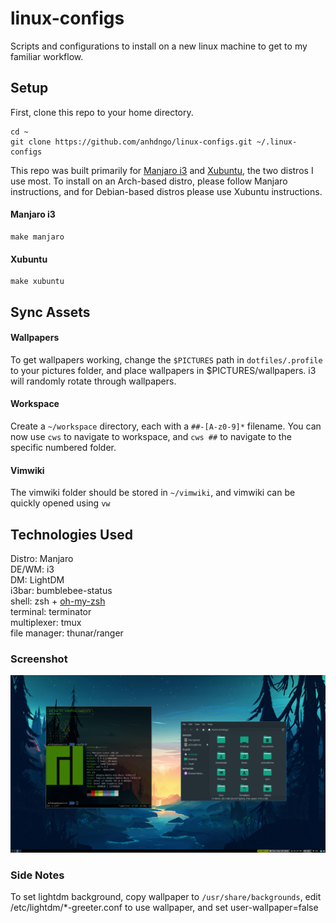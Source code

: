 # linux-configs
Scripts and configurations to install on a new linux machine to get to my familiar workflow.

## Setup
First, clone this repo to your home directory.
```
cd ~
git clone https://github.com/anhdngo/linux-configs.git ~/.linux-configs 
```
This repo was built primarily for [Manjaro i3](https://manjaro.org/download/community/i3/) and [Xubuntu](https://xubuntu.org/), the two distros I use most. To install on an Arch-based distro, please follow Manjaro instructions, and for Debian-based distros please use Xubuntu instructions.
#### Manjaro i3
```
make manjaro
```
#### Xubuntu
```
make xubuntu
```

## Sync Assets
#### Wallpapers
To get wallpapers working, change the ```$PICTURES``` path in ```dotfiles/.profile``` to your pictures folder, and place wallpapers in $PICTURES/wallpapers. i3 will randomly rotate through wallpapers.  
#### Workspace
Create a ```~/workspace``` directory, each with a ```##-[A-z0-9]*``` filename. You can now use ```cws``` to navigate to workspace, and ```cws ##``` to navigate to the specific numbered folder.
#### Vimwiki
The vimwiki folder should be stored in ```~/vimwiki```, and vimwiki can be quickly opened using ```vw```

## Technologies Used
Distro: Manjaro  
DE/WM: i3  
DM: LightDM  
i3bar: bumblebee-status  
shell: zsh + [oh-my-zsh](https://github.com/ohmyzsh/ohmyzsh)  
terminal: terminator  
multiplexer: tmux  
file manager: thunar/ranger  

### Screenshot
![screenshot](assets/screenshot.png)

### Side Notes
To set lightdm background, copy wallpaper to `/usr/share/backgrounds`, edit /etc/lightdm/\*-greeter.conf to use wallpaper, and set user-wallpaper=false
